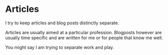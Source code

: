 # Articles

I try to keep articles and blog posts distinctly separate.

Articles are usually aimed at a particular profession. Blogposts however are usually time specific and are written for me or for people that know me well.

You might say I am trying to separate work and play.
